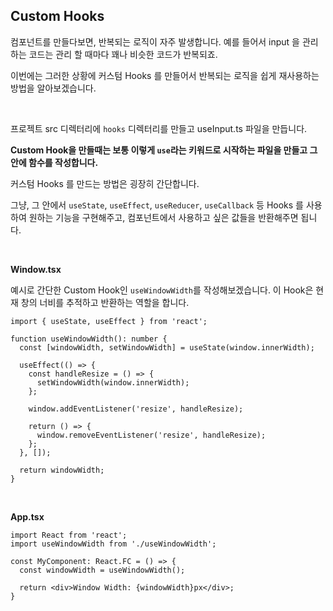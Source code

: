 ## Custom Hooks

컴포넌트를 만들다보면, 반복되는 로직이 자주 발생합니다. 예를 들어서 input 을 관리하는 코드는 관리 할 때마다 꽤나 비슷한 코드가 반복되죠.

이번에는 그러한 상황에 커스텀 Hooks 를 만들어서 반복되는 로직을 쉽게 재사용하는 방법을 알아보겠습니다.

<br>

프로젝트 src 디렉터리에 `hooks` 디렉터리를 만들고 useInput.ts 파일을 만듭니다.

**Custom Hook을 만들때는 보통 이렇게 `use`라는 키워드로 시작하는 파일을 만들고 그 안에 함수를 작성합니다.**

커스텀 Hooks 를 만드는 방법은 굉장히 간단합니다.

그냥, 그 안에서 `useState`, `useEffect`, `useReducer`, `useCallback` 등 Hooks 를 사용하여 원하는 기능을 구현해주고, 컴포넌트에서 사용하고 싶은 값들을 반환해주면 됩니다.

<br>

**Window.tsx**

예시로 간단한 Custom Hook인 `useWindowWidth`를 작성해보겠습니다. 이 Hook은 현재 창의 너비를 추적하고 반환하는 역할을 합니다.

```tsx
import { useState, useEffect } from 'react';

function useWindowWidth(): number {
  const [windowWidth, setWindowWidth] = useState(window.innerWidth);

  useEffect(() => {
    const handleResize = () => {
      setWindowWidth(window.innerWidth);
    };

    window.addEventListener('resize', handleResize);

    return () => {
      window.removeEventListener('resize', handleResize);
    };
  }, []);

  return windowWidth;
}
```

<br>

**App.tsx**

```tsx
import React from 'react';
import useWindowWidth from './useWindowWidth';

const MyComponent: React.FC = () => {
  const windowWidth = useWindowWidth();

  return <div>Window Width: {windowWidth}px</div>;
}

